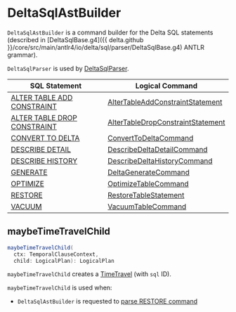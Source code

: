 # DeltaSqlAstBuilder

`DeltaSqlAstBuilder` is a command builder for the Delta SQL statements (described in [DeltaSqlBase.g4]({{ delta.github }}/core/src/main/antlr4/io/delta/sql/parser/DeltaSqlBase.g4) ANTLR grammar).

`DeltaSqlParser` is used by [DeltaSqlParser](DeltaSqlParser.md#builder).

SQL Statement | Logical Command
--------------|----------
 <span id="visitAddTableConstraint"> [ALTER TABLE ADD CONSTRAINT](index.md#ALTER-TABLE-ADD-CONSTRAINT) | [AlterTableAddConstraintStatement](../constraints/AlterTableAddConstraintStatement.md)
 <span id="visitDropTableConstraint"> [ALTER TABLE DROP CONSTRAINT](index.md#ALTER-TABLE-DROP-CONSTRAINT) | [AlterTableDropConstraintStatement](../constraints/AlterTableDropConstraintStatement.md)
 [CONVERT TO DELTA](index.md#CONVERT-TO-DELTA) | [ConvertToDeltaCommand](../commands/convert/ConvertToDeltaCommand.md)
 <span id="visitDescribeDeltaDetail"> [DESCRIBE DETAIL](index.md#DESCRIBE-DETAIL) | [DescribeDeltaDetailCommand](../commands/describe-detail/DescribeDeltaDetailCommand.md)
 <span id="visitDescribeDeltaHistory"> [DESCRIBE HISTORY](index.md#DESCRIBE-HISTORY) | [DescribeDeltaHistoryCommand](../commands/describe-history/DescribeDeltaHistoryCommand.md)
 <span id="visitGenerate"> [GENERATE](index.md#GENERATE) | [DeltaGenerateCommand](../commands/generate/DeltaGenerateCommand.md)
 <span id="visitOptimizeTable"> [OPTIMIZE](index.md#OPTIMIZE) | [OptimizeTableCommand](../commands/optimize/OptimizeTableCommand.md)
 <span id="visitRestore"> [RESTORE](index.md#RESTORE) | [RestoreTableStatement](../commands/restore/RestoreTableStatement.md)
 <span id="visitVacuumTable"> [VACUUM](index.md#VACUUM) | [VacuumTableCommand](../commands/vacuum/VacuumTableCommand.md)

## <span id="maybeTimeTravelChild"> maybeTimeTravelChild

```scala
maybeTimeTravelChild(
  ctx: TemporalClauseContext,
  child: LogicalPlan): LogicalPlan
```

`maybeTimeTravelChild` creates a [TimeTravel](../commands/restore/TimeTravel.md) (with `sql` ID).

`maybeTimeTravelChild` is used when:

* `DeltaSqlAstBuilder` is requested to [parse RESTORE command](#visitRestore)
